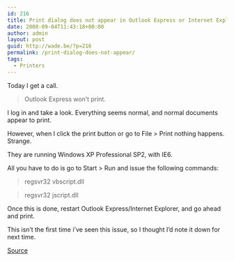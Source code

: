 ```yaml
---
id: 216
title: Print dialog does not appear in Outlook Express or Internet Explorer
date: 2008-09-04T11:43:18+00:00
author: admin
layout: post
guid: http://wade.be/?p=216
permalink: /print-dialog-does-not-appear/
tags:
  - Printers
---
```

<p class="lead">
  Today I get a call.
</p>

> Outlook Express won&#8217;t print.

I log in and take a look. Everything seems normal, and normal documents appear to print.

However, when I click the print button or go to File > Print nothing happens. Strange.

They are running Windows XP Professional SP2, with IE6.

<!--more-->

All you have to do is go to Start > Run and issue the following commands:

> regsvr32 vbscript.dll
  
> regsvr32 jscript.dll

Once this is done, restart Outlook Express/Internet Explorer, and go ahead and print.

This isn&#8217;t the first time i&#8217;ve seen this issue, so I thought I&#8217;d note it down for next time.

[Source](http://groups.google.com/group/microsoft.public.windows.inetexplorer.ie6.browser/msg/828b37ff4124ce77?hl=en&dmode=source)